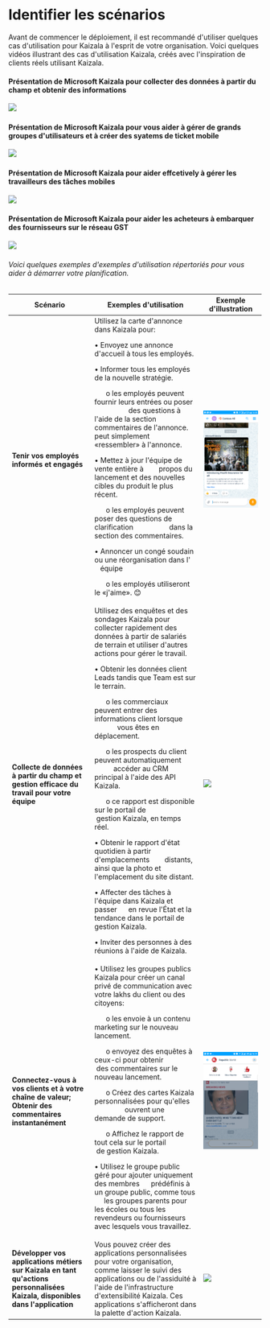 # <a name="identify-scenarios"></a>Identifier les scénarios 
Avant de commencer le déploiement, il est recommandé d'utiliser quelques cas d'utilisation pour Kaizala à l'esprit de votre organisation. Voici quelques vidéos illustrant des cas d'utilisation Kaizala, créés avec l'inspiration de clients réels utilisant Kaizala.<p>
#### <a name="introducing-microsoft-kaizala-to-help-collect-data-from-the-field-and-get-insights"></a>Présentation de Microsoft Kaizala pour collecter des données à partir du champ et obtenir des informations
[![](http://img.youtube.com/vi/V0S8_8_mp9M/0.jpg)](http://www.youtube.com/watch?v=V0S8_8_mp9M "")
#### <a name="introducing-microsoft-kaizala-to-help-manage-large-groups-of-users-and-build-mobile-ticketing-syatems"></a>Présentation de Microsoft Kaizala pour vous aider à gérer de grands groupes d'utilisateurs et à créer des syatems de ticket mobile
[![](http://img.youtube.com/vi/4SqY4Jc7BxA/0.jpg)](http://www.youtube.com/watch?v=4SqY4Jc7BxA "")
#### <a name="introducing-microsoft-kaizala-to-help-effcetively-manage-mobile-task-workers"></a>Présentation de Microsoft Kaizala pour aider effcetively à gérer les travailleurs des tâches mobiles
[![](http://img.youtube.com/vi/41vPXUv5w-k/0.jpg)](http://www.youtube.com/watch?v=41vPXUv5w-k "")
#### <a name="introducing-microsoft-kaizala-to-help-buyers-onboard-suppliers-to-the-gst-network"></a>Présentation de Microsoft Kaizala pour aider les acheteurs à embarquer des fournisseurs sur le réseau GST
[![](http://img.youtube.com/vi/GcGsKLapP1Q/0.jpg)](http://www.youtube.com/watch?v=GcGsKLapP1Q "")
###### <a name="here-are-some-more-sample-use-cases-listed-for-your-reference-to-get-you-started-with-your-planning"></a>Voici quelques exemples d'exemples d'utilisation répertoriés pour vous aider à démarrer votre planification.
| Scénario   |      Exemples d'utilisation      |  Exemple d'illustration|
|----------|-------------|------|
|**Tenir vos employés informés et engagés**|Utilisez la carte d'annonce dans Kaizala pour:<p>• Envoyez une annonce d'accueil à tous les employés. <p>• Informer tous les employés de la nouvelle stratégie.<p>&nbsp;&nbsp;&nbsp;&nbsp;&nbsp;&nbsp;o les employés peuvent fournir leurs entrées ou poser &nbsp; &nbsp; &nbsp; &nbsp; &nbsp; &nbsp; &nbsp; &nbsp; &nbsp; des questions à l'aide de la section &nbsp; &nbsp; &nbsp; &nbsp; commentaires de l'annonce. &nbsp; &nbsp; peut simplement &nbsp; «ressembler» à l'annonce. &nbsp; &nbsp;<p>• Mettez à jour l'équipe de vente entière à &nbsp; &nbsp; &nbsp; &nbsp;propos du lancement et des nouvelles cibles du produit le plus récent.<p>&nbsp;&nbsp;&nbsp;&nbsp;&nbsp;&nbsp;o les employés peuvent poser des questions de clarification &nbsp; &nbsp; &nbsp; &nbsp; &nbsp; &nbsp; &nbsp; &nbsp; &nbsp; dans la section des commentaires.<p>• Annoncer un congé soudain ou une réorganisation dans l' &nbsp; &nbsp; &nbsp;équipe<p>&nbsp;&nbsp;&nbsp;&nbsp;&nbsp;&nbsp;o les employés utiliseront le «j'aime». 😊 |![](Images/contosoAll.png)|
|**Collecte de données à partir du champ et gestion efficace du travail pour votre équipe**|Utilisez des enquêtes et des sondages Kaizala pour collecter rapidement des données à partir de salariés de terrain et utiliser d'autres actions pour gérer le travail.<p><p> • Obtenir les données client Leads tandis que Team est sur le terrain.<p>&nbsp;&nbsp;&nbsp;&nbsp;&nbsp;&nbsp;o les commerciaux peuvent entrer des informations client lorsque &nbsp; &nbsp; &nbsp; &nbsp; &nbsp; &nbsp; &nbsp; &nbsp; &nbsp; vous êtes en déplacement.<p>&nbsp;&nbsp;&nbsp;&nbsp;&nbsp;&nbsp;o les prospects du client peuvent automatiquement &nbsp; &nbsp; &nbsp; &nbsp; &nbsp; &nbsp; &nbsp; &nbsp; &nbsp; accéder au CRM principal à l'aide des API Kaizala.<p>&nbsp;&nbsp;&nbsp;&nbsp;&nbsp;&nbsp;o ce rapport est disponible sur le portail de &nbsp; &nbsp; &nbsp; &nbsp; &nbsp; &nbsp; &nbsp; &nbsp; &nbsp;gestion Kaizala, en temps réel.<p>• Obtenir le rapport d'état quotidien à partir d'emplacements &nbsp; &nbsp; &nbsp; &nbsp;distants, ainsi que la photo et l'emplacement du site distant.<p>• Affecter des tâches à l'équipe dans Kaizala et passer &nbsp; &nbsp; &nbsp;en revue l'État et la tendance dans le portail de gestion Kaizala.<p>• Inviter des personnes à des réunions à l'aide de Kaizala.|![](Images/contoso%20sales.png)|
|**Connectez-vous à vos clients et à votre chaîne de valeur; Obtenir des commentaires instantanément**|• Utilisez les groupes publics Kaizala pour créer un canal privé de communication avec votre lakhs du client ou des citoyens:<p><p>&nbsp;&nbsp;&nbsp;&nbsp;&nbsp;&nbsp;o les envoie à un contenu marketing sur le nouveau lancement.<p>&nbsp;&nbsp;&nbsp;&nbsp;&nbsp;&nbsp;o envoyez des enquêtes à ceux-ci pour obtenir &nbsp; &nbsp; &nbsp; &nbsp; &nbsp; &nbsp; &nbsp; &nbsp; &nbsp;des commentaires sur le nouveau lancement.<p>&nbsp;&nbsp;&nbsp;&nbsp;&nbsp;&nbsp;o Créez des cartes Kaizala personnalisées pour qu'elles &nbsp; &nbsp; &nbsp; &nbsp; &nbsp; &nbsp; &nbsp; &nbsp; &nbsp; ouvrent une demande de support.<p>&nbsp;&nbsp;&nbsp;&nbsp;&nbsp;&nbsp;o Affichez le rapport de tout cela sur le portail &nbsp; &nbsp; &nbsp; &nbsp; &nbsp; &nbsp; &nbsp; &nbsp; &nbsp;de gestion Kaizala.<p>• Utilisez le groupe public géré pour ajouter uniquement des membres &nbsp; &nbsp; &nbsp;prédéfinis à un groupe public, comme tous &nbsp; &nbsp; &nbsp;les groupes parents pour les écoles ou tous les revendeurs ou fournisseurs avec lesquels vous travaillez.|![](Images/RepublicWorld.png)|
|**Développer vos applications métiers sur Kaizala en tant qu'actions personnalisées Kaizala, disponibles dans l'application**|Vous pouvez créer des applications personnalisées pour votre organisation, comme laisser le suivi des applications ou de l'assiduité à l'aide de l'infrastructure d'extensibilité Kaizala. Ces applications s'afficheront dans la palette d'action Kaizala.|![](Images/Custom%20Actions1.png)| 
